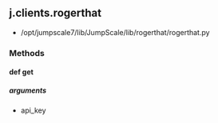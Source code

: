 ## j.clients.rogerthat

- /opt/jumpscale7/lib/JumpScale/lib/rogerthat/rogerthat.py

### Methods

#### def get 
##### arguments

- api_key
